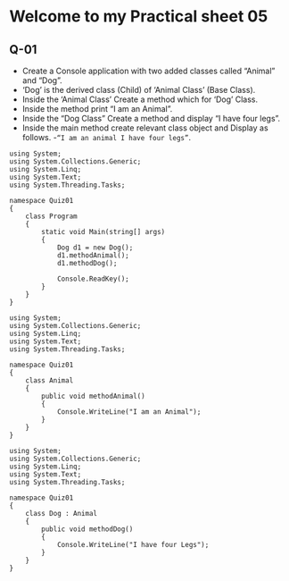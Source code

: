 # Welcome to my Practical sheet 05

## Q-01
- Create a Console application with two added classes called “Animal” and “Dog”.
- ‘Dog’ is the derived class (Child) of ‘Animal Class’ (Base Class).
- Inside the ‘Animal Class’ Create a method which for ‘Dog’ Class.
- Inside the method print “I am an Animal”.
- Inside the “Dog Class” Create a method and display “I have four legs”.
- Inside the main method create relevant class object and Display as follows.
-```“I am an animal I have four legs”```.
```
using System;
using System.Collections.Generic;
using System.Linq;
using System.Text;
using System.Threading.Tasks;

namespace Quiz01
{
    class Program
    {
        static void Main(string[] args)
        {
            Dog d1 = new Dog();
            d1.methodAnimal();
            d1.methodDog();

            Console.ReadKey();
        }
    }
}
```

```
using System;
using System.Collections.Generic;
using System.Linq;
using System.Text;
using System.Threading.Tasks;

namespace Quiz01
{
    class Animal
    {
        public void methodAnimal()
        {
            Console.WriteLine("I am an Animal");
        }
    }
}
```

```
using System;
using System.Collections.Generic;
using System.Linq;
using System.Text;
using System.Threading.Tasks;

namespace Quiz01
{
    class Dog : Animal
    {
        public void methodDog()
        {
            Console.WriteLine("I have four Legs");
        }
    }
}
```

